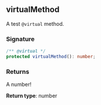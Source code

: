 ## virtualMethod

A test `@virtual` method.

<h3 id="virtualmethod-signature">Signature</h3>

```typescript
/** @virtual */
protected virtualMethod(): number;
```

<h3 id="virtualmethod-returns">Returns</h3>

A number!

**Return type**: number
